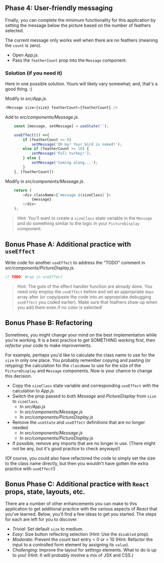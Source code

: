 ## Phase 4: User-friendly messaging

Finally, you can complete the minimum functionality for this application by 
setting the message below the picture based on the number of feathers selected.

The current message only works well when there are no feathers (meaning the 
`count` is zero).

* Open _App.js_.
* Pass the `featherCount` prop into the `Message` component.

### Solution (if you need it)

Here in one possible solution. Yours will likely vary somewhat; and, that's a 
good thing. :)

Modify in _src/App.js_.

```javascript
<Message size={size} featherCount={featherCount} />
```

Add to _src/components/Message.js_.

```javascript
    const [message, setMessage] = useState('');

    useEffect(() =>{
        if (featherCount <= 0)
            setMessage('Oh my! Your bird is naked!');
        else if (featherCount >= 10) {
            setMessage('Full turkey!');
        } else {
            setMessage('Coming along...');
        }
    }, [featherCount])
```

Modify in _src/components/Message.js_.

```javascript
    return (
        <div className={`message ${sizeClass}`}>
            {message}
        </div>
    );
```

> Hint: You'll want to create a `sizeClass` state variable in the `Message`
> and do something similar to the logic in your `PictureDisplay` component.

## Bonus Phase A: Additional practice with `useEffect`

Write code for another `useEffect` to address the "TODO" comment in 
_src/components/PictureDisplay.js_.

```javascript
// TODO: Wrap in useEffect
```

> Hint: The guts of the effect handler function are already done. You need only
> employ the `useEffect` before and set an appropriate `deps` array after (or
> copy/paste the code into an appropriate debugging `useEffect` you coded 
> earlier). Make sure that feathers show up when you add them even if no color 
> is selected!

## Bonus Phase B: Refactoring

Sometimes, you might change your mind on the best implementation while you're 
working. It is a best practice to get SOMETHING working first, then *refactor* 
your code to make improvements.

For example, perhaps you'd like to calculate the class name to use for the 
`size` in only one place. You probably remember copying and pasting (or 
retyping) the calculation for the `className` to use for the size of the 
`PictureDisplay` and `Message` components. Now is your chance to change this 
decision.

* Copy the `sizeClass` state variable and corresponding `useEffect` with the 
calculation to _App.js_.
* Switch the prop passed to both _Message_ and _PictureDisplay_ from 
`size` to `sizeClass`.      
  * In _src/App.js_
  * In _src/components/Message.js_
  * In _src/components/PictureDisplay.js_
* Remove the `useState` and `useEffect` definitions that are no longer needed
  * In _src/components/Message.js_
  * In _src/components/PictureDisplay.js_
* If possible, remove any imports that are no longer in use. (There might not be
any, but it's good practice to check anyways!)

(Of course, you could also have refactored the code to simply set the size to
the class name directly, but then you wouldn't have gotten the extra practice
with `useEffect`!)

## Bonus Phase C: Additional practice with `React` props, state, layouts, etc.

There are a number of other enhancements you can make to this application to get
additional practice with the various aspects of *React* that you've learned.
Below, you'll find a few ideas to get you started. The steps for each are left
for you to discover.

* *Trivial*: Set default `size` to medium.
* *Easy*: Size button reflecting selection (Hint: Use the `disabled` prop).
* *Moderate*: Prevent the count text entry < 0 or > 10 (Hint: Refactor the input 
to a controlled form element by assigning its `value`).
* *Challenging*: Improve the layout for settings elements. What to do is up to 
you! (Hint: It will probably involve a mix of JSX and CSS.)